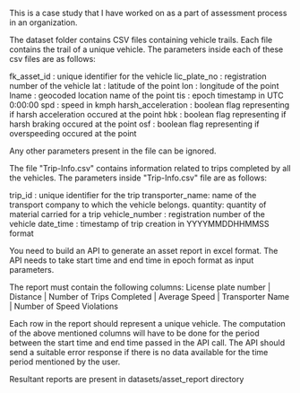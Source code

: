 This is a case study that I have worked on as a part of assessment process in an organization. 

The dataset folder contains CSV files containing vehicle trails. Each file contains the trail of a unique vehicle.
The parameters inside each of these csv files are as follows:

fk_asset_id : unique identifier for the vehicle
lic_plate_no : registration number of the vehicle
lat : latitude of the point
lon : longitude of the point
lname : geocoded location name of the point
tis : epoch timestamp in UTC 0:00:00
spd : speed in kmph
harsh_acceleration : boolean flag representing if harsh acceleration occured at the point
hbk : boolean flag representing if harsh braking occured at the point
osf : boolean flag representing if overspeeding occured at the point

Any other parameters present in the file can be ignored.



The file "Trip-Info.csv" contains information related to trips completed by all the vehicles.
The parameters inside "Trip-Info.csv" file are as follows:

trip_id : unique identifier for the trip
transporter_name: name of the transport company to which the vehicle belongs.
quantity: quantity of material carried for a trip
vehicle_number : registration number of the vehicle
date_time : timestamp of trip creation in YYYYMMDDHHMMSS format


You need to build an API to generate an asset report in excel format.
The API needs to take start time and end time in epoch format as input parameters.

The report must contain the following columns:
License plate number | Distance | Number of Trips Completed | Average Speed | Transporter Name | Number of Speed Violations

Each row in the report should represent a unique vehicle. The computation of the above mentioned columns will have to be done for the 
period between the start time and end time passed in the API call.
The API should send a suitable error response if there is no data available for the time period mentioned by the user.


Resultant reports are present in datasets/asset_report directory
